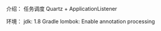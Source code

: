介绍：
任务调度
Quartz + ApplicationListener<ApplicationEvent>

环境：
jdk: 1.8
Gradle
lombok: Enable annotation processing